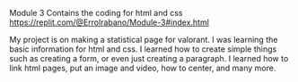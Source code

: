 Module 3
Contains the coding for html and css
https://replit.com/@Errolrabano/Module-3#index.html

My project is on making a statistical page for valorant. I was learning the basic information for html and css. I learned how to create simple things such as creating a form, or even just creating a paragraph. I learned how to link html pages, put an image and video, how to center, and many more. 
